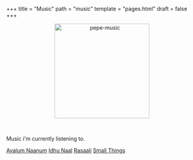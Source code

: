 +++
title = "Music"
path = "music"
template = "pages.html"
draft = false
+++

<p align="center">
  <img src="https://sachinsenal0x64.github.io/picx-images-hosting/music-pepe.3qfwzp39mn0g.gif" alt="pepe-music" height="250px" width="250px" />
</p>

<br>

Music i'm currently listening to.


   
<a href="https://embed.tidal.com/tracks/294404537?layout=gridify" target="_blank">Avalum Naanum</a>
<a href="https://embed.tidal.com/tracks/294404536?disableAnalytics=true" target="_blank">Idhu Naal</a>
<a href="https://embed.tidal.com/tracks/294404535?layout=gridify" target="_blank">Rasaali</a>
<a href="https://embed.tidal.com/tracks/138790325?layout=gridify" target="_blank">Small Things</a>



